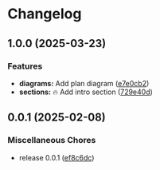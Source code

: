 # Changelog

## 1.0.0 (2025-03-23)


### Features

* **diagrams:** Add plan diagram ([e7e0cb2](https://github.com/onlyidev/bachelor.practice/commit/e7e0cb298f1c0a2fbb746d183676b9a81704663f))
* **sections:** :fire: Add intro section ([729e40d](https://github.com/onlyidev/bachelor.practice/commit/729e40d1f0ef1d9e33601a14514c0cc3e8fcadf6))

## 0.0.1 (2025-02-08)


### Miscellaneous Chores

* release 0.0.1 ([ef8c6dc](https://github.com/onlyidev/bachelor.thesis/commit/ef8c6dcd3d558493c960eba6efb252b9f1a9670e))
